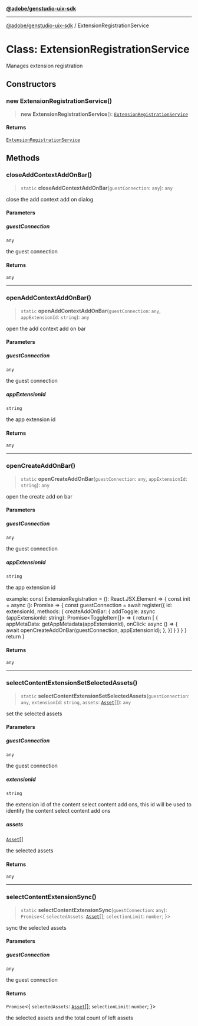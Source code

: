 [**@adobe/genstudio-uix-sdk**](../README.md)

***

[@adobe/genstudio-uix-sdk](../globals.md) / ExtensionRegistrationService

# Class: ExtensionRegistrationService

Manages extension registration

## Constructors

### new ExtensionRegistrationService()

> **new ExtensionRegistrationService**(): [`ExtensionRegistrationService`](ExtensionRegistrationService.md)

#### Returns

[`ExtensionRegistrationService`](ExtensionRegistrationService.md)

## Methods

### closeAddContextAddOnBar()

> `static` **closeAddContextAddOnBar**(`guestConnection`: `any`): `any`

close the add context add on dialog

#### Parameters

##### guestConnection

`any`

the guest connection

#### Returns

`any`

***

### openAddContextAddOnBar()

> `static` **openAddContextAddOnBar**(`guestConnection`: `any`, `appExtensionId`: `string`): `any`

open the add context add on bar

#### Parameters

##### guestConnection

`any`

the guest connection

##### appExtensionId

`string`

the app extension id

#### Returns

`any`

***

### openCreateAddOnBar()

> `static` **openCreateAddOnBar**(`guestConnection`: `any`, `appExtensionId`: `string`): `any`

open the create add on bar

#### Parameters

##### guestConnection

`any`

the guest connection

##### appExtensionId

`string`

the app extension id

example:
       const ExtensionRegistration = (): React.JSX.Element => {
           const init = async (): Promise<void> => {
           const guestConnection = await register({
               id: extensionId,
               methods: {
               createAddOnBar: {
                   addToggle: async (appExtensionId: string): Promise<ToggleItem[]> => {
                   return [
                       {
                       appMetaData: getAppMetadata(appExtensionId),
                       onClick: async () => {
                           await openCreateAddOnBar(guestConnection, appExtensionId);
                       },
                       }]
                   }
               }
               }
           }
           return <ExtensionRegistration />
       }

#### Returns

`any`

***

### selectContentExtensionSetSelectedAssets()

> `static` **selectContentExtensionSetSelectedAssets**(`guestConnection`: `any`, `extensionId`: `string`, `assets`: [`Asset`](../type-aliases/Asset.md)[]): `any`

set the selected assets

#### Parameters

##### guestConnection

`any`

the guest connection

##### extensionId

`string`

the extension id of the content select content add ons, this id will be used to identify the content select content add ons

##### assets

[`Asset`](../type-aliases/Asset.md)[]

the selected assets

#### Returns

`any`

***

### selectContentExtensionSync()

> `static` **selectContentExtensionSync**(`guestConnection`: `any`): `Promise`\<\{ `selectedAssets`: [`Asset`](../type-aliases/Asset.md)[]; `selectionLimit`: `number`; \}\>

sync the selected assets

#### Parameters

##### guestConnection

`any`

the guest connection

#### Returns

`Promise`\<\{ `selectedAssets`: [`Asset`](../type-aliases/Asset.md)[]; `selectionLimit`: `number`; \}\>

the selected assets and the total count of left assets
